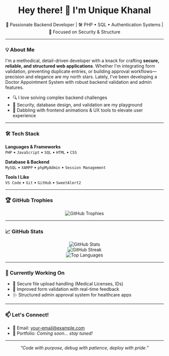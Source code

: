 <h1 align="center">Hey there! 👋 I'm Unique Khanal</h1>
<p align="center">🚀 Passionate Backend Developer | 🛠️ PHP • SQL • Authentication Systems | 🎯 Focused on Security & Structure</p>

---

### 💡 About Me

I'm a methodical, detail-driven developer with a knack for crafting **secure, reliable, and structured web applications**. Whether I'm integrating form validation, preventing duplicate entries, or building approval workflows—precision and elegance are my north stars. Lately, I've been developing a Doctor Appointment System with robust backend validation and admin features.

- 🔍 I love solving complex backend challenges  
- 🧩 Security, database design, and validation are my playground  
- 🎨 Dabbling with frontend animations & UX tools to elevate user experience  

---

### 🛠️ Tech Stack

**Languages & Frameworks**  
`PHP` • `JavaScript` • `SQL` • `HTML` • `CSS`

**Database & Backend**  
`MySQL` • `XAMPP` • `phpMyAdmin` • `Session Management`

**Tools I Like**  
`VS Code` • `Git` • `GitHub` • `SweetAlert2`

---

### 🏆 GitHub Trophies

<p align="center">
  <img src="https://github-profile-trophy.vercel.app/?username=Unique-Khanal&theme=tokyonight&margin-w=15&margin-h=15" alt="GitHub Trophies">
</p>

---

### 📈 GitHub Stats

<p align="center">
  <img src="https://github-readme-stats.vercel.app/api?username=Unique-Khanal&show_icons=true&theme=tokyonight&hide_border=true" alt="GitHub Stats">
  <br>
  <img src="https://streak-stats.demolab.com?user=Unique-Khanal&theme=tokyonight&hide_border=true" alt="GitHub Streak">
  <br>
  <img src="https://github-readme-stats.vercel.app/api/top-langs/?username=Unique-Khanal&layout=compact&theme=tokyonight&hide_border=true" alt="Top Languages">
</p>

---

### 🌱 Currently Working On

- 🔐 Secure file upload handling (Medical Licenses, IDs)  
- 🧪 Improved form validation with real-time feedback  
- 🩺 Structured admin approval system for healthcare apps  

---

### 📫 Let's Connect!

- 📧 Email: your-email@example.com  
- 💼 Portfolio: _Coming soon... stay tuned!_

---

<p align="center"><em>“Code with purpose, debug with patience, deploy with pride.”</em></p>
